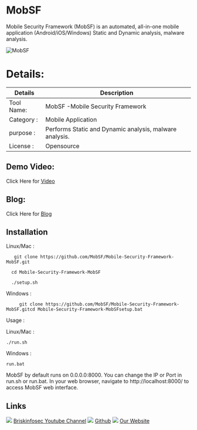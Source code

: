 MobSF
============
Mobile Security Framework (MobSF) is an automated, all-in-one mobile application (Android/iOS/Windows) Static and Dynamic analysis, malware analysis.


![MobSF](https://www.briskinfosec.com//assets/tooloftheday/Tool_Of_the_day.jpg)

Details:
============
|  Details | Description   |
| ------------ | ------------ |
|Tool Name:| MobSF -Mobile Security Framework |
|Category :| Mobile Application|
|purpose  :| Performs Static and Dynamic analysis, malware analysis. |
|License :| Opensource

Demo Video:
-----------------
Click Here for [Video](https://www.youtube.com/watch?v=Gy8p6pr1TC8 "Video")

Blog: 
--------------
Click Here for [Blog](https://briskinfosec.com/tooloftheday/toolofthedaydetail/MobSF-Mobile-Security-Framework "Blog")

Installation
----------------
Linux/Mac :

       git clone https://github.com/MobSF/Mobile-Security-Framework-MobSF.git

      cd Mobile-Security-Framework-MobSF

      ./setup.sh

Windows :

         git clone https://github.com/MobSF/Mobile-Security-Framework-MobSF.gitcd Mobile-Security-Framework-MobSFsetup.bat

Usage :

Linux/Mac :

    ./run.sh

Windows :

    run.bat

MobSF by default runs on 0.0.0.0:8000. You can change the IP or Port in run.sh or run.bat. In your web browser, navigate to http://localhost:8000/ to access MobSF web interface.

     
Links
----------------
![ ](https://img.icons8.com/color/15/000000/youtube-play.png) [Briskinfosec Youtube Channel](https://www.youtube.com/channel/UCcPmqqYETcO_7-6p_uUsF1w "Briskinfosec Youtube Channel")
 ![ ](https://img.icons8.com/glyph-neue/15/000000/github.png) [Github](https://github.com/briskinfosec "Github") 
![ ](https://img.icons8.com/ios/15/000000/internet--v2.png) [Our Website](https://www.briskinfosec.com/ "Our Website")
